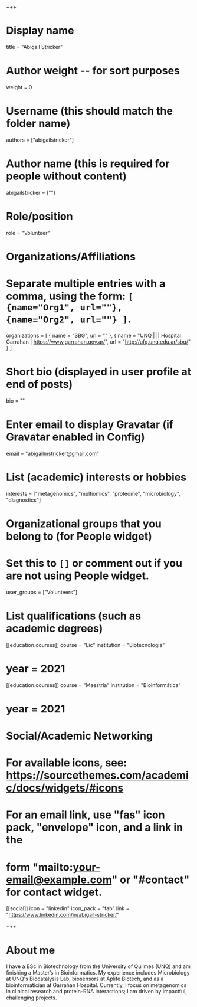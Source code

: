 +++
# Display name
title = "Abigail Stricker"

# Author weight -- for sort purposes
weight = 0

# Username (this should match the folder name)
authors = ["abigailstricker"]

# Author name (this is required for people without content)
abigailstricker = [""]

# Role/position
role = "Volunteer"

# Organizations/Affiliations
#   Separate multiple entries with a comma, using the form: `[ {name="Org1", url=""}, {name="Org2", url=""} ]`.
organizations = [ { name = "SBG", url = "" }, { name = "UNQ | || Hospital Garrahan | https://www.garrahan.gov.ar/", url = "http://ufq.unq.edu.ar/sbg/" } ]

# Short bio (displayed in user profile at end of posts)
bio = ""

# Enter email to display Gravatar (if Gravatar enabled in Config)
email = "abigailmstricker@gmail.com"

# List (academic) interests or hobbies
interests = ["metagenomics", "multiomics", "proteome", "microbiology", "diagnostics"]             

# Organizational groups that you belong to (for People widget)
#   Set this to `[]` or comment out if you are not using People widget.
user_groups = ["Volunteers"]

# List qualifications (such as academic degrees)

[[education.courses]]
course = "Lic"
institution = "Biotecnología"
# year = 2021

[[education.courses]]
course = "Maestría"
institution = "Bioinformática"
# year = 2021

# Social/Academic Networking
# For available icons, see: https://sourcethemes.com/academic/docs/widgets/#icons
#   For an email link, use "fas" icon pack, "envelope" icon, and a link in the
#   form "mailto:your-email@example.com" or "#contact" for contact widget.

[[social]]
  icon = "linkedin"
  icon_pack = "fab"
  link = "https://www.linkedin.com/in/abigail-stricker/"

+++

# About me 

I have a BSc in Biotechnology from the University of Quilmes (UNQ) and am finishing a Master’s in Bioinformatics. My experience includes Microbiology at UNQ's Biocatalysis Lab, biosensors at Aplife Biotech, and as a bioinformatician at Garrahan Hospital. Currently, I focus on metagenomics in clinical research and protein-RNA interactions; I am driven by impactful, challenging projects.
